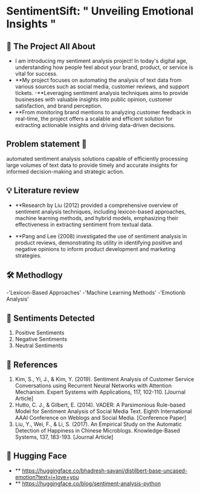 # SentimentSift:  " Unveiling Emotional Insights "

## 📍 The Project All About 
- I am introducing  my sentiment analysis project! In today's digital age, understanding how people feel about your brand, product, or service is vital for success. 
- **My project focuses on automating the analysis of text data from various sources such as social media, customer reviews, and support tickets.
-**Leveraging sentiment analysis techniques aims to provide businesses with valuable insights into public opinion, customer satisfaction, and brand perception.
 - **From monitoring brand mentions to analyzing customer feedback in real-time, the project offers a scalable and efficient solution for extracting actionable insights and driving data-driven decisions.

## Problem statement 📝
 automated sentiment analysis solutions capable of efficiently processing large volumes of text data to provide timely and accurate insights for informed decision-making and strategic action.

## 💡 Literature review   


 - **Research by Liu (2012) provided a comprehensive overview of sentiment analysis techniques, including lexicon-based approaches, machine learning methods, and hybrid models, emphasizing their effectiveness in extracting sentiment from textual data. 

 - **Pang and Lee (2008) investigated the use of sentiment analysis in product reviews, demonstrating its utility in identifying positive and negative opinions to inform product development and marketing strategies.

## 🛠️ Methodlogy 

-'Lexicon-Based Approaches'
-'Machine Learning Methods'
-'Emotionb Analysis'

## 🚦 Sentiments Detected 
1. Positive Sentiments
2. Negative Sentiments
3. Neutral Sentiments

## 📝 References 
1. Kim, S., Yi, J., & Kim, Y. (2019). Sentiment Analysis of Customer Service Conversations using Recurrent Neural Networks with Attention Mechanism. Expert Systems with Applications, 117, 102-110. [Journal Article]
2. Hutto, C. J., & Gilbert, E. (2014). VADER: A Parsimonious Rule-based Model for Sentiment Analysis of Social Media Text. Eighth International AAAI Conference on Weblogs and Social Media. [Conference Paper]
3. Liu, Y., Wei, F., & Li, S. (2017). An Empirical Study on the Automatic Detection of Happiness in Chinese Microblogs. Knowledge-Based Systems, 137, 183-193. [Journal Article]


## 🤗 Hugging Face 
- ** https://huggingface.co/bhadresh-savani/distilbert-base-uncased-emotion?text=i+love+you
- ** https://huggingface.co/blog/sentiment-analysis-python
